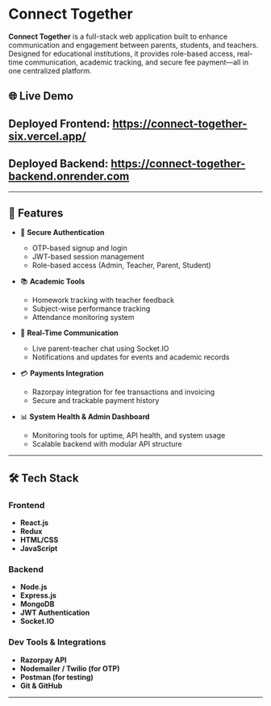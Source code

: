 
# Connect Together

**Connect Together** is a full-stack web application built to enhance communication and engagement between parents, students, and teachers. Designed for educational institutions, it provides role-based access, real-time communication, academic tracking, and secure fee payment—all in one centralized platform.

## 🌐 Live Demo
## Deployed Frontend: https://connect-together-six.vercel.app/
## Deployed Backend: https://connect-together-backend.onrender.com

---

## 🚀 Features

- 🔐 **Secure Authentication**  
  - OTP-based signup and login  
  - JWT-based session management  
  - Role-based access (Admin, Teacher, Parent, Student)

- 📚 **Academic Tools**  
  - Homework tracking with teacher feedback  
  - Subject-wise performance tracking  
  - Attendance monitoring system

- 💬 **Real-Time Communication**  
  - Live parent-teacher chat using Socket.IO  
  - Notifications and updates for events and academic records

- 💳 **Payments Integration**  
  - Razorpay integration for fee transactions and invoicing  
  - Secure and trackable payment history

- 📊 **System Health & Admin Dashboard**  
  - Monitoring tools for uptime, API health, and system usage  
  - Scalable backend with modular API structure

---

## 🛠️ Tech Stack

### Frontend
- **React.js**
- **Redux**
- **HTML/CSS**
- **JavaScript**

### Backend
- **Node.js**
- **Express.js**
- **MongoDB**
- **JWT Authentication**
- **Socket.IO**

### Dev Tools & Integrations
- **Razorpay API**
- **Nodemailer / Twilio (for OTP)**
- **Postman (for testing)**
- **Git & GitHub**

---

